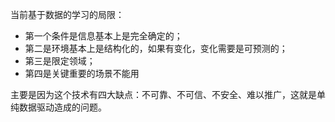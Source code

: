 
当前基于数据的学习的局限：

- 第一个条件是信息基本上是完全确定的；
- 第二是环境基本上是结构化的，如果有变化，变化需要是可预测的；
- 第三是限定领域；
- 第四是关键重要的场景不能用


主要是因为这个技术有四大缺点：不可靠、不可信、不安全、难以推广，这就是单纯数据驱动造成的问题。
